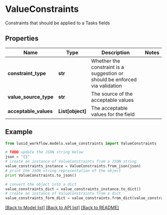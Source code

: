 # ValueConstraints

Constraints that should be applied to a Tasks fields

## Properties
Name | Type | Description | Notes
------------ | ------------- | ------------- | -------------
**constraint_type** | **str** | Whether the constraint is a suggestion or should be enforced via validation | 
**value_source_type** | **str** | The source of the acceptable values | 
**acceptable_values** | **List[object]** | The acceptable values for the field | 

## Example

```python
from lusid_workflow.models.value_constraints import ValueConstraints

# TODO update the JSON string below
json = "{}"
# create an instance of ValueConstraints from a JSON string
value_constraints_instance = ValueConstraints.from_json(json)
# print the JSON string representation of the object
print ValueConstraints.to_json()

# convert the object into a dict
value_constraints_dict = value_constraints_instance.to_dict()
# create an instance of ValueConstraints from a dict
value_constraints_form_dict = value_constraints.from_dict(value_constraints_dict)
```
[[Back to Model list]](../README.md#documentation-for-models) [[Back to API list]](../README.md#documentation-for-api-endpoints) [[Back to README]](../README.md)


